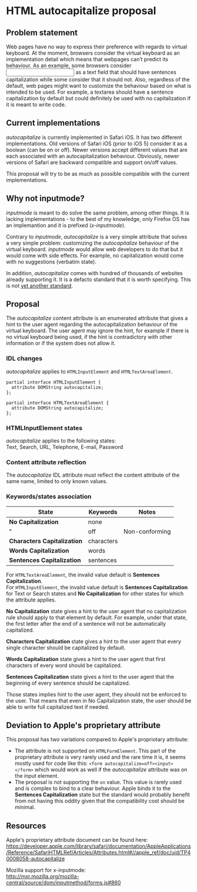 # HTML autocapitalize proposal

## Problem statement

Web pages have no way to express their preference with regards to virtual keyboard. At the moment, browsers consider the virtual keyboard as an implementation detail which means that webpages can’t predict its behaviour. As an example, some browsers consider <input type=’text’> as a text field that should have sentences capitalization while some consider that it should not. Also, regardless of the default, web pages might want to customize the behaviour based on what is intended to be used. For example, a textarea should have a sentence capitalization by default but could definitely be used with no capitalization if it is meant to write code.

## Current implementations

_autocapitalize_ is currently implemented in Safari iOS. It has two different implementations. Old versions of Safari iOS (prior to iOS 5) consider it as a boolean (can be on or off). Newer versions accept different values that are each associated with an autocapitalization behaviour. Obviously, newer versions of Safari are backward compatible and support on/off values.

This proposal will try to be as much as possible compatible with the current implementations.

## Why not inputmode?

_inputmode_ is meant to do solve the same problem, among other things. It is lacking implementations - to the best of my knowledge, only Firefox OS has an implemantion and it is prefixed (_x-inputmode_).

Contrary to _inputmode_, _autocapitalize_ is a very simple attribute that solves a very simple problem: customizing the _autocapitalize_ behaviour of the virtual keyboard. _inputmode_ would allow web developers to do that but it would come with side effects. For example, no capitalization would come with no suggestions (verbatim state).

In addition, _autocapitalize_ comes with hundred of thousands of websites already supporting it. It is a defacto standard that it is worth specifying. This is not [yet another standard](https://xkcd.com/927/).

## Proposal

The _autocapitalize_ content attribute is an enumerated attribute that gives a hint to the user agent regarding the autocapitalization behaviour of the virtual keyboard. The user agent may ignore the hint, for example if there is no virtual keyboard being used, if the hint is contradictory with other information or if the system does not allow it.

### IDL changes

_autocapitalize_ applies to ```HTMLInputElement``` and ```HTMLTextAreaElement```.

```
partial interface HTMLInputElement {
  attribute DOMString autocapitalize;
};

partial interface HTMLTextAreaElement {
  attribute DOMString autocapitalize;
};
```

### HTMLInputElement states

_autocapitalize_ applies to the following states:  
Text, Search, URL, Telephone, E-mail, Password

### Content attribute reflection

The _autocapitalize_ IDL attribute must reflect the content attribute of the same name, limited to only known values.

### Keywords/states association

State | Keywords | Notes
------|----------|-------
__No Capitalization__ | none | 
 " | off | Non-conforming
__Characters Capitalization__ | characters | 
__Words Capitalization__ | words | 
__Sentences Capitalization__ | sentences | 

For ```HTMLTextAreaElement```, the invalid value default is __Sentences Capitalization__.  
For ```HTMLInputElement```, the invalid value default is __Sentences Capitalization__ for Text or Search states and __No Capitalization__ for other states for which the attribute applies.

__No Capitalization__ state gives a hint to the user agent that no capitalization rule should apply to that element by default. For example, under that state, the first letter after the end of a sentence will not be automatically capitalized.

__Characters Capitalization__ state gives a hint to the user agent that every single character should be capitalized by default.

__Words Capitalization__ state gives a hint to the user agent that first characters of every word should be capitalized.

__Sentences Capitalization__ state gives a hint to the user agent that the beginning of every sentence should be capitalized.

Those states implies hint to the user agent, they should not be enforced to the user. That means that even in No Capitalization state, the user should be able to write full capitalized text if needed.

## Deviation to Apple's proprietary attribute

This proposal has two variations compared to Apple's propriotary attribute:  
* The attribute is not supported on ```HTMLFormElement```. This part of the proprietary attribute is very rarely used and the rare time it is, it seems mostly used for code like this: ```<form autocapitalize=off><input></form>``` which would work as well if the _autocapitalize_ attribute was on the input element.
* The proposal is not supporting the ```on``` value. This value is rarely used and is complex to bind to a clear behaviour. Apple binds it to the __Sentences Capitalization__ state but the standard would probably benefit from not having this oddity given that the compatibility cost should be minimal.

## Resources

Apple's proprietary attribute document can be found here:  
https://developer.apple.com/library/safari/documentation/AppleApplications/Reference/SafariHTMLRef/Articles/Attributes.html#//apple_ref/doc/uid/TP40008058-autocapitalize

Mozilla support for x-inputmode:  
http://mxr.mozilla.org/mozilla-central/source/dom/inputmethod/forms.js#860
